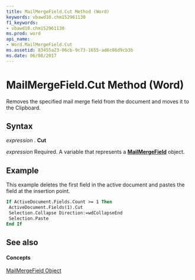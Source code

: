 ```yaml
---
title: MailMergeField.Cut Method (Word)
keywords: vbawd10.chm152961130
f1_keywords:
- vbawd10.chm152961130
ms.prod: word
api_name:
- Word.MailMergeField.Cut
ms.assetid: 83455a23-06cb-9c73-1655-ad6c86d9cb3b
ms.date: 06/08/2017
---
```



# MailMergeField.Cut Method (Word)

Removes the specified mail merge field from the document and moves it to the Clipboard.


## Syntax

 _expression_ . **Cut**

 _expression_ Required. A variable that represents a **[MailMergeField](mailmergefield-object-word.md)** object.


## Example

This example deletes the first field in the active document and pastes the field at the insertion point.


```vb
If ActiveDocument.Fields.Count >= 1 Then 
 ActiveDocument.Fields(1).Cut 
 Selection.Collapse Direction:=wdCollapseEnd 
 Selection.Paste 
End If
```


## See also


#### Concepts


[MailMergeField Object](mailmergefield-object-word.md)

